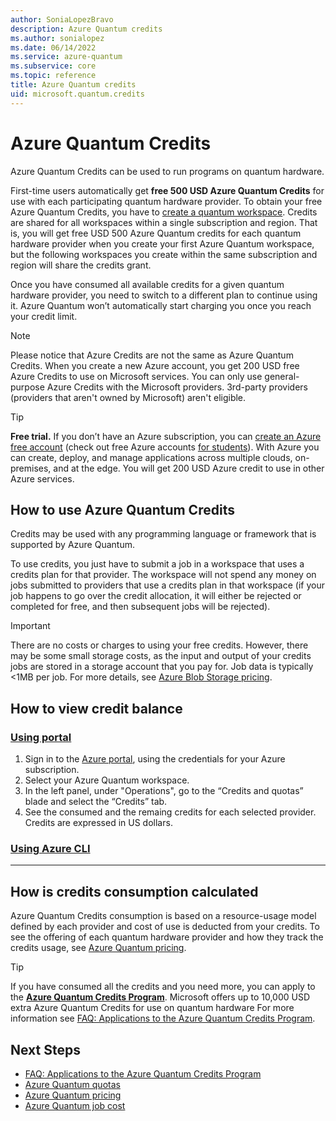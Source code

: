 ```yaml
---
author: SoniaLopezBravo
description: Azure Quantum credits
ms.author: sonialopez
ms.date: 06/14/2022
ms.service: azure-quantum
ms.subservice: core
ms.topic: reference
title: Azure Quantum credits
uid: microsoft.quantum.credits
---
```


# Azure Quantum Credits

Azure Quantum Credits can be used to run programs on quantum hardware. 

First-time users automatically get **free 500 USD Azure Quantum Credits** for use with each participating quantum hardware provider. To obtain your free Azure Quantum Credits, you have to [create a quantum workspace](xref:microsoft.quantum.how-to.workspace).
Credits are shared for all workspaces within a single subscription and region. That is, you will get free USD 500 Azure Quantum credits for each quantum hardware provider when you create your first Azure Quantum workspace, but the following workspaces you create within the same subscription and region will share the credits grant.

Once you have consumed all available credits for a given quantum hardware provider, you need to switch to a different plan to continue using it. Azure Quantum won’t automatically start charging you once you reach your credit limit.

> [!NOTE]
> Please notice that Azure Credits are not the same as Azure Quantum Credits. When you create a new Azure account, you get 200 USD free Azure Credits to use on Microsoft services. You can only use general-purpose Azure Credits with the Microsoft providers. 3rd-party providers (providers that aren't owned by Microsoft) aren't eligible.

> [!Tip]
> **Free trial.** If you don’t have an Azure subscription, you can [create an Azure free account](https://azure.microsoft.com/free/?WT.mc_id=A261C142F) (check out free Azure accounts [for students](https://azure.microsoft.com/free/students/)). With Azure you can create, deploy, and manage applications across multiple clouds, on-premises, and at the edge. You will get 200 USD Azure credit to use in other Azure services. 

## How to use Azure Quantum Credits

Credits may be used with any programming language or framework that is supported by Azure Quantum. 

To use credits, you just have to submit a job in a workspace that uses a credits plan for that provider. The workspace will not spend any money on jobs submitted to providers that use a credits plan in that workspace (if your job happens to go over the credit allocation, it will either be rejected or completed for free, and then subsequent jobs will be rejected).


> [!IMPORTANT]
> There are no costs or charges to using your free credits. However, there may be some small storage costs, as the input and output of your credits jobs are stored in a storage account that you pay for. Job data is typically <1MB per job. 
> For more details, see [Azure Blob Storage pricing](https://azure.microsoft.com/pricing/details/storage/blobs/).

## How to view credit balance 

### [Using portal](#tab/tabid-portal)

1. Sign in to the [Azure portal](https://portal.azure.com), using the credentials for your Azure subscription.
2. Select your Azure Quantum workspace.
3. In the left panel, under "Operations", go to the “Credits and quotas” blade and select the “Credits” tab. 
4. See the consumed and the remaing credits for each selected provider. Credits are expressed in US dollars. 


### [Using Azure CLI](#tab/tabid-cli)


***

## How is credits consumption calculated

Azure Quantum Credits consumption is based on a resource-usage model defined by each provider and cost of use is deducted from your credits. To see the offering of each quantum hardware provider and how they track the credits usage, see [Azure Quantum pricing](xref:microsoft.quantum.providers-pricing).

> [!TIP]
> If you have consumed all the credits and you need more, you can apply to the [**Azure Quantum Credits Program**](https://aka.ms/aq/credits). Microsoft offers up to 10,000 USD extra Azure Quantum Credits for use on quantum hardware For more information see [FAQ: Applications to the Azure Quantum Credits Program](xref:microsoft.quantum.credits.credits-faq).

## Next Steps

- [FAQ: Applications to the Azure Quantum Credits Program](xref:microsoft.quantum.credits.credits-faq)
- [Azure Quantum quotas](xref:microsoft.quantum.quotas)
- [Azure Quantum pricing](xref:microsoft.quantum.providers-pricing)
- [Azure Quantum job cost](xref:microsoft.quantum.azure.job-costs)
